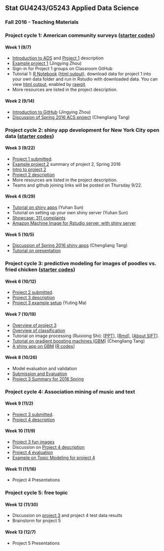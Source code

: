 ## Stat GU4243/G5243 Applied Data Science
### Fall 2016 - Teaching Materials

### Project cycle 1: American community surveys ([starter codes](Projects_startercodes/Project1_ACS))
#### Week 1 (9/7)
+ [Introduction to ADS](Tutorials/wk1-Intro.pdf) and [Project 1](Projects_startercodes/Project1_ACS) description
+ [Example project 1](https://github.com/TZstatsADS/Spr2016-Proj1-Grp9-MajorMatters) (Jingying Zhou)
+ Sign-in for Project 1 groups on Classroom GitHub
+ Tutorial 1: [R Notebook](Projects_startercodes/Project1_ACS/lib/tutorial1.Rmd) ([html output](https://rawgit.com/TZstatsADS/ADS_Teaching/master/2-Fall2016/Projects_startercodes/Project1_ACS/lib/tutorial1.nb.html)), download data for project 1 into your own data folder and run in Rstudio with downloaded data. You can view [html output](http://rawgit.com/TZstatsADS/ADS_Teaching/master/2-Fall2016/Projects_startercodes/Project1_ACS/lib/tutorial1.nb.html), enabled by [rawgit](https://rawgit.com/). 
+ More resources are listed in the project description.

#### Week 2 (9/14)
+ [Introduction to GitHub](https://github.com/TZstatsADS/ADS_Teaching/tree/master/1-Spring2016/Tutorials/wk2-Tutorial_GitHub-master) (Jingying Zhou)
+ [Discussion of Spring 2016 ACS project](http://tzstatsads.github.io//2016/08/31/Spr2016Project1-summary.html) (Chengliang Tang)

### Project cycle 2: shiny app development for New York City open data ([starter codes](Projects_startercodes/Project2_OpenDataNYC))
#### Week 3 (9/22)
+ [Project 1 submitted](http://tzstatsads.github.io/2016/11/09/Fall-2016-Project1-Summary.html).
+ [Example project 2](http://tzstatsads.github.io/2016/09/21/Spr2016Project2-summary.html) summary of project 2, Spring 2016
+ [Intro to project 2](Tutorials/project2_intro.pptx)
+ [Project 2 description](Tutorials/project2_desc.md)
+ More resources are listed in the project description.
+ Teams and github joining links will be posted on Thursday 9/22.

#### Week 4 (9/29)
+ [Tutorial on shiny apps](https://yuhansun.shinyapps.io/Shiny_in_a_NutShell/) (Yuhan Sun)
+ Tutorial on setting up your own shiny server (Yuhan Sun)
+ [Showcase: 311 complaints](https://yuhansun.shinyapps.io/group3/)
+ [Amazon Machine Image for Rstudio server, with shiny server](http://www.louisaslett.com/RStudio_AMI/)

#### Week 5 (10/5)
+ [Discussion of Spring 2016 shiny apps](http://tzstatsads.github.io//2016/09/21/Spr2016Project2-summary.html) (Chengliang Tang)
+ [Tutorial on presentation](Tutorials/MakingPresentation.pdf)

### Project cycle 3: predictive modeling for images of poodles vs. fried chicken ([starter codes](Projects_startercodes/Project3_PoodleKFC))

#### Week 6 (10/12)
+ [Project 2 submitted](http://tzstatsads.github.io/2016/11/09/Fal-l2016-Project2-Summary.html).
+ [Project 3 description](Tutorials/project3_desc.md)
+ [Project 3 example setup](https://cdn.rawgit.com/TZstatsADS/ADS_Teaching/master/2-Fall2016/Projects_startercodes/Project3_PoodleKFC/main.html) (Yuting Ma)

#### Week 7 (10/19)
+ [Overview of project 3](Tutorials/Project_evaluation.pdf)
+ [Overview of classification](Tutorials/TutorialModelSelection.pdf)
+ Tutorial on image processing (Ruixiong Shi): [[PPT](https://github.com/TZstatsADS/ADS_Teaching/blob/master/1-Spring2016/Tutorials/wk7-image_analysis/ads_image_analysis_overview.pptx)], [[Rmd](https://github.com/TZstatsADS/ADS_Teaching/blob/master/1-Spring2016/Tutorials/wk7-image_analysis/image_analysis.Rmd)], [[About SIFT](https://github.com/TZstatsADS/ADS_Teaching/blob/master/1-Spring2016/Tutorials/wk7-image_analysis/advanced_image_analysis.md)].
+ [Tutorial on gradient boosting machines (GBM)](Tutorials/An%20Introduction%20to%20%20Gradient%20Boosting%20Machine.pdf) (Chengliang Tang)
+ [A shiny app on GBM](https://tz33cu.shinyapps.io/Tutorial7-GBM/) [[R codes](https://github.com/tz33cu/Data-Science-with-R/tree/master/Tutorials/Tutorial7-GBM)]

#### Week 8 (10/26) 
+ Model evaluation and validation
+ [Submission and Evaluation](Tutorials/project3_submission.pdf)
+ [Project 3 Summary for 2016 Spring](https://github.com/TZstatsADS/ADS_Teaching/blob/master/1-Spring2016/Tutorials/wk10_summary_proj3.pdf)


### Project cycle 4: Association mining of music and text

#### Week 9 (11/2)
+ [Project 3 submitted](http://tzstatsads.github.io//2016/11/09/Fall-2016-Project3-Summary.html).
+ [Project 4 description](Projects_startercodes/Project4_Words4music/doc/Project4_desc.md)

#### Week 10 (11/9)
+ [Project 3 fun images](Tutorials/prediction%20results%20for%20fun%20images.pdf)
+ Discussion on [Project 4 description](Projects_startercodes/Project4_Words4music/doc/Project4_desc.md)
+ [Project 4 evaluation](Tutorials/project4_eval.pdf)
+ [Example on Topic Modeling for project 4](https://github.com/TZstatsADS/ADS_Teaching/tree/master/2-Fall2016/Tutorials/Topic%20Modelling)

#### Week 11 (11/16)
+ Project 4 Presentations

### Project cycle 5: free topic

#### Week 12 (11/30)
+ Discussion on [project 3](https://cdn.rawgit.com/TZstatsADS/ADS_Teaching/master/2-Fall2016/Tutorials/project3_summary.html) and project 4 test data results
+ Brainstorm for project 5

#### Week 13 (12/7) 
+ Project 5 Presentations

